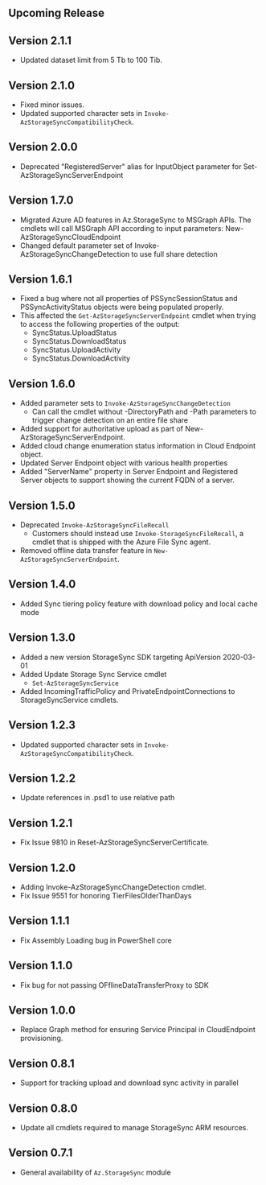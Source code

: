 <!--
    Please leave this section at the top of the change log.

    Changes for the upcoming release should go under the section titled "Upcoming Release", and should adhere to the following format:

    ## Upcoming Release
    * Overview of change #1
        - Additional information about change #1
    * Overview of change #2
        - Additional information about change #2
        - Additional information about change #2
    * Overview of change #3
    * Overview of change #4
        - Additional information about change #4

    ## YYYY.MM.DD - Version X.Y.Z (Previous Release)
    * Overview of change #1
        - Additional information about change #1
-->
## Upcoming Release

## Version 2.1.1
* Updated dataset limit from 5 Tb to 100 Tib.
  
## Version 2.1.0
* Fixed minor issues.
* Updated supported character sets in `Invoke-AzStorageSyncCompatibilityCheck`.

## Version 2.0.0
* Deprecated "RegisteredServer" alias for InputObject parameter for Set-AzStorageSyncServerEndpoint

## Version 1.7.0
* Migrated Azure AD features in Az.StorageSync to MSGraph APIs. The cmdlets will call MSGraph API according to input parameters: New-AzStorageSyncCloudEndpoint
* Changed default parameter set of Invoke-AzStorageSyncChangeDetection to use full share detection

## Version 1.6.1
* Fixed a bug where not all properties of PSSyncSessionStatus and PSSyncActivityStatus objects were being populated properly.
* This affected the `Get-AzStorageSyncServerEndpoint` cmdlet when trying to access the following properties of the output:
    - SyncStatus.UploadStatus
    - SyncStatus.DownloadStatus
    - SyncStatus.UploadActivity
    - SyncStatus.DownloadActivity

## Version 1.6.0
* Added parameter sets to `Invoke-AzStorageSyncChangeDetection`
    - Can call the cmdlet without -DirectoryPath and -Path parameters to trigger change detection on an entire file share
* Added support for authoritative upload as part of New-AzStorageSyncServerEndpoint.
* Added cloud change enumeration status information in Cloud Endpoint object.
* Updated Server Endpoint object with various health properties
* Added "ServerName" property in Server Endpoint and Registered Server objects to support showing the current FQDN of a server.

## Version 1.5.0
* Deprecated `Invoke-AzStorageSyncFileRecall`
    - Customers should instead use `Invoke-StorageSyncFileRecall`, a cmdlet that is shipped with the Azure File Sync agent.
* Removed offline data transfer feature in `New-AzStorageSyncServerEndpoint`.

## Version 1.4.0
* Added Sync tiering policy feature with download policy and local cache mode

## Version 1.3.0
* Added a new version StorageSync SDK targeting ApiVersion 2020-03-01
* Added Update Storage Sync Service cmdlet
    - `Set-AzStorageSyncService`
* Added IncomingTrafficPolicy and PrivateEndpointConnections to StorageSyncService cmdlets.

## Version 1.2.3
* Updated supported character sets in `Invoke-AzStorageSyncCompatibilityCheck`.

## Version 1.2.2
* Update references in .psd1 to use relative path

## Version 1.2.1

* Fix Issue 9810 in Reset-AzStorageSyncServerCertificate.

## Version 1.2.0
* Adding Invoke-AzStorageSyncChangeDetection cmdlet.
* Fix Issue 9551 for honoring TierFilesOlderThanDays

## Version 1.1.1
* Fix Assembly Loading bug in PowerShell core

## Version 1.1.0
* Fix bug for not passing OFflineDataTransferProxy to SDK

## Version 1.0.0
* Replace Graph method for ensuring Service Principal in CloudEndpoint provisioning.

## Version 0.8.1
* Support for tracking upload and download sync activity in parallel

## Version 0.8.0
* Update all cmdlets required to manage StorageSync ARM resources.

## Version 0.7.1
* General availability of `Az.StorageSync` module
